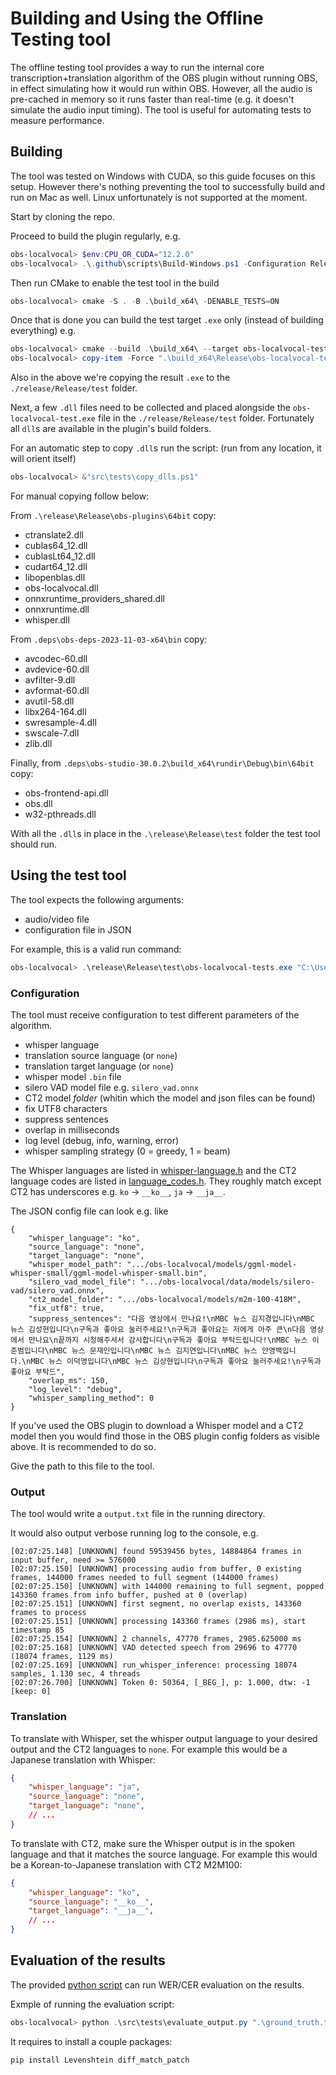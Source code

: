 # Building and Using the Offline Testing tool

The offline testing tool provides a way to run the internal core transcription+translation algorithm of the OBS plugin without running OBS, in effect simulating how it would run within OBS. However, all the audio is pre-cached in memory so it runs faster than real-time (e.g. it doesn't simulate the audio input timing).
The tool is useful for automating tests to measure performance.

## Building

The tool was tested on Windows with CUDA, so this guide focuses on this setup.
However there's nothing preventing the tool to successfully build and run on Mac as well.
Linux unfortunately is not supported at the moment.

Start by cloning the repo.

Proceed to build the plugin regularly, e.g.
```powershell
obs-localvocal> $env:CPU_OR_CUDA="12.2.0"
obs-localvocal> .\.github\scripts\Build-Windows.ps1 -Configuration Release
```

Then run CMake to enable the test tool in the build
```powershell
obs-localvocal> cmake -S . -B .\build_x64\ -DENABLE_TESTS=ON
```

Once that is done you can build the test target `.exe` only (instead of building everything) e.g.
```powershell
obs-localvocal> cmake --build .\build_x64\ --target obs-localvocal-tests --config Release
obs-localvocal> copy-item -Force ".\build_x64\Release\obs-localvocal-tests.exe" -Destination ".\release\Release\test"
```

Also in the above we're copying the result `.exe` to the `./release/Release/test` folder.

Next, a few `.dll` files need to be collected and placed alongside the `obs-localvocal-test.exe` file in the `./release/Release/test` folder. Fortunately all `dll`s are available in the plugin's build folders.

For an automatic step to copy `.dll`s run the script: (run from any location, it will orient itself)
```powershell
obs-localvocal> &"src\tests\copy_dlls.ps1"
```

For manual copying follow below:

From `.\release\Release\obs-plugins\64bit` copy:

- ctranslate2.dll
- cublas64_12.dll
- cublasLt64_12.dll
- cudart64_12.dll
- libopenblas.dll
- obs-localvocal.dll
- onnxruntime_providers_shared.dll
- onnxruntime.dll
- whisper.dll

From `.deps\obs-deps-2023-11-03-x64\bin` copy:

- avcodec-60.dll
- avdevice-60.dll
- avfilter-9.dll
- avformat-60.dll
- avutil-58.dll
- libx264-164.dll
- swresample-4.dll
- swscale-7.dll
- zlib.dll

Finally, from `.deps\obs-studio-30.0.2\build_x64\rundir\Debug\bin\64bit` copy:

- obs-frontend-api.dll
- obs.dll
- w32-pthreads.dll

With all the `.dll`s in place in the `.\release\Release\test` folder the test tool should run.

## Using the test tool

The tool expects the following arguments:

- audio/video file
- configuration file in JSON

For example, this is a valid run command:

```powershell
obs-localvocal> .\release\Release\test\obs-localvocal-tests.exe "C:\Users\roysh\Downloads\audio.mp3" ".\config.json"
```
### Configuration

The tool must receive configuration to test different parameters of the algorithm.

- whisper language
- translation source language (or `none`)
- translation target language (or `none`)
- whisper model `.bin` file
- silero VAD model file e.g. `silero_vad.onnx`
- CT2 model *folder* (whitin which the model and json files can be found)
- fix UTF8 characters
- suppress sentences
- overlap in milliseconds
- log level (debug, info, warning, error)
- whisper sampling strategy (0 = greedy, 1 = beam)

The Whisper languages are listed in [whisper-language.h](../whisper-utils/whisper-language.h) and the CT2 language codes are listed in [language_codes.h](../translation/language_codes.h). They roughly match except CT2 has underscores e.g. `ko` -> `__ko__`, `ja` -> `__ja__`.


The JSON config file can look e.g. like
```
{
    "whisper_language": "ko",
    "source_language": "none",
    "target_language": "none",
    "whisper_model_path": ".../obs-localvocal/models/ggml-model-whisper-small/ggml-model-whisper-small.bin",
    "silero_vad_model_file": ".../obs-localvocal/data/models/silero-vad/silero_vad.onnx",
    "ct2_model_folder": ".../obs-localvocal/models/m2m-100-418M",
    "fix_utf8": true,
    "suppress_sentences": "다음 영상에서 만나요!\nMBC 뉴스 김지경입니다\nMBC 뉴스 김성현입니다\n구독과 좋아요 눌러주세요!\n구독과 좋아요는 저에게 아주 큰\n다음 영상에서 만나요\n끝까지 시청해주셔서 감사합니다\n구독과 좋아요 부탁드립니다!\nMBC 뉴스 이준범입니다\nMBC 뉴스 문재인입니다\nMBC 뉴스 김지연입니다\nMBC 뉴스 안영백입니다.\nMBC 뉴스 이덕영입니다\nMBC 뉴스 김상현입니다\n구독과 좋아요 눌러주세요!\n구독과 좋아요 부탁드",
    "overlap_ms": 150,
    "log_level": "debug",
    "whisper_sampling_method": 0
}
```

If you've used the OBS plugin to download a Whisper model and a CT2 model then you would find those in the OBS plugin config folders as visible above. It is recommended to do so.

Give the path to this file to the tool.

### Output

The tool would write a `output.txt` file in the running directory.

It would also output verbose running log to the console, e.g.
```
[02:07:25.148] [UNKNOWN] found 59539456 bytes, 14884864 frames in input buffer, need >= 576000
[02:07:25.150] [UNKNOWN] processing audio from buffer, 0 existing frames, 144000 frames needed to full segment (144000 frames)
[02:07:25.150] [UNKNOWN] with 144000 remaining to full segment, popped 143360 frames from info buffer, pushed at 0 (overlap)
[02:07:25.151] [UNKNOWN] first segment, no overlap exists, 143360 frames to process
[02:07:25.151] [UNKNOWN] processing 143360 frames (2986 ms), start timestamp 85
[02:07:25.154] [UNKNOWN] 2 channels, 47770 frames, 2985.625000 ms
[02:07:25.168] [UNKNOWN] VAD detected speech from 29696 to 47770 (18074 frames, 1129 ms)
[02:07:25.169] [UNKNOWN] run_whisper_inference: processing 18074 samples, 1.130 sec, 4 threads
[02:07:26.700] [UNKNOWN] Token 0: 50364, [_BEG_], p: 1.000, dtw: -1 [keep: 0]
```

### Translation

To translate with Whisper, set the whisper output language to your desired output and the CT2 languages to `none`.
For example this would be a Japanese translation with Whisper:

```json
{
    "whisper_language": "ja",
    "source_language": "none",
    "target_language": "none",
    // ...
}
```

To translate with CT2, make sure the Whisper output is in the spoken language and that it matches the source language.
For example this would be a Korean-to-Japanese translation with CT2 M2M100:

```json
{
    "whisper_language": "ko",
    "source_language": "__ko__",
    "target_language": "__ja__",
    // ...
}
```

## Evaluation of the results

The provided [python script](evaluate_output.py) can run WER/CER evaluation on the results.

Exmple of running the evaluation script:

```powershell
obs-localvocal> python .\src\tests\evaluate_output.py ".\ground_truth.txt" ".\output.txt"
```

It requires to install a couple packages:
```powershell
pip install Levenshtein diff_match_patch
```
